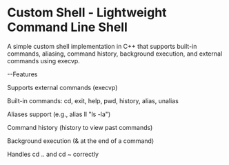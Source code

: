 # Custom Shell - Lightweight Command Line Shell
A simple custom shell implementation in C++ that supports built-in commands, aliasing, command history, background execution, and external commands using execvp.

--Features

Supports external commands (execvp)

Built-in commands: cd, exit, help, pwd, history, alias, unalias

Aliases support (e.g., alias ll "ls -la")

Command history (history to view past commands)

Background execution (& at the end of a command)

Handles cd .. and cd ~ correctly
